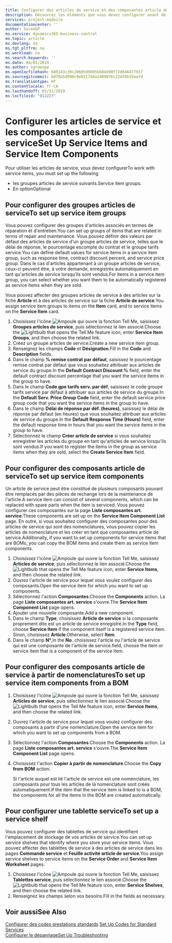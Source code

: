 ```yaml
---
title: Configurer des articles de service et des composantes article de service | Microsoft Docs
description: Découvrez les éléments que vous devez configurer avant de pouvoir utiliser des articles de service, notamment les valeurs par défaut telles que le délai de réponse, le pourcentage escompte de paiement contrat et le groupe tarifs service.
services: project-madeira
documentationcenter: ''
author: SorenGP
ms.service: dynamics365-business-central
ms.topic: article
ms.devlang: na
ms.tgt_pltfrm: na
ms.workload: na
ms.search.keywords: ''
ms.date: 04/01/2019
ms.author: sgroespe
ms.openlocfilehash: b86143c39c20605d9695b684d90f72d646d77937
ms.sourcegitcommit: bd78a5d990c9e83174da1409076c22df8b35eafd
ms.translationtype: HT
ms.contentlocale: fr-CA
ms.lasthandoff: 03/31/2019
ms.locfileid: "912227"
---
```

# <a name="set-up-service-items-and-service-item-components"></a><span data-ttu-id="42f21-103">Configurer les articles de service et les composantes article de service</span><span class="sxs-lookup"><span data-stu-id="42f21-103">Set Up Service Items and Service Item Components</span></span>
<span data-ttu-id="42f21-104">Pour utiliser les articles de service, vous devez configurer</span><span class="sxs-lookup"><span data-stu-id="42f21-104">To work with service items, you must set up the following</span></span>

* <span data-ttu-id="42f21-105">les groupes articles de service suivants.</span><span class="sxs-lookup"><span data-stu-id="42f21-105">Service item groups.</span></span>
* <span data-ttu-id="42f21-106">En option</span><span class="sxs-lookup"><span data-stu-id="42f21-106">Optional</span></span>

## <a name="to-set-up-service-item-groups"></a><span data-ttu-id="42f21-107">Pour configurer des groupes articles de service</span><span class="sxs-lookup"><span data-stu-id="42f21-107">To set up service item groups</span></span>
<span data-ttu-id="42f21-108">Vous pouvez configurer des groupes d'articles associés en termes de réparation et d'entretien.</span><span class="sxs-lookup"><span data-stu-id="42f21-108">You can set up groups of items that are related in terms of repair and maintenance.</span></span> <span data-ttu-id="42f21-109">Vous pouvez définir des valeurs par défaut des articles de service d'un groupe articles de service, telles que le délai de réponse, le pourcentage escompte du contrat et le groupe tarifs service.</span><span class="sxs-lookup"><span data-stu-id="42f21-109">You can define default values for service items in a service item group, such as response time, contract discount percent, and service price group.</span></span> <span data-ttu-id="42f21-110">Dans le cas d'articles appartenant à un groupe articles de service, ceux-ci peuvent être, à votre demande, enregistrés automatiquement en tant qu'articles de service lorsqu'ils sont vendus.</span><span class="sxs-lookup"><span data-stu-id="42f21-110">For items in a service item group, you can select whether you want them to be automatically registered as service items when they are sold.</span></span>  

<span data-ttu-id="42f21-111">Vous pouvez affecter des groupes articles de service à des articles sur la fiche **Article** et à des articles de service sur la fiche **Article de service**.</span><span class="sxs-lookup"><span data-stu-id="42f21-111">You assign service item groups to items on the **Item** card, and to service items on the **Service Item** card.</span></span>  

1. <span data-ttu-id="42f21-112">Choisissez l'icône ![Ampoule qui ouvre la fonction Tell Me](media/ui-search/search_small.png "Dites-moi ce que vous voulez faire"), saisissez **Groupes articles de service**, puis sélectionnez le lien associé.</span><span class="sxs-lookup"><span data-stu-id="42f21-112">Choose the ![Lightbulb that opens the Tell Me feature](media/ui-search/search_small.png "Tell me what you want to do") icon, enter **Service Item Groups**, and then choose the related link.</span></span>  
2. <span data-ttu-id="42f21-113">Créez un groupe articles de service.</span><span class="sxs-lookup"><span data-stu-id="42f21-113">Create a new service item group.</span></span>  
3. <span data-ttu-id="42f21-114">Renseignez les champs **Code** et **Désignation**.</span><span class="sxs-lookup"><span data-stu-id="42f21-114">Fill in the **Code** and **Description** fields.</span></span>  
4. <span data-ttu-id="42f21-115">Dans le champ **% remise contrat par défaut**, saisissez le pourcentage remise contrat par défaut que vous souhaitez attribuer aux articles de service du groupe.</span><span class="sxs-lookup"><span data-stu-id="42f21-115">In the **Default Contract Discount %** field, enter the default contract discount percentage that you want the service items in the group to have.</span></span>  
5. <span data-ttu-id="42f21-116">Dans le champ **Code gpe tarifs serv. par déf**, saisissez le code groupe tarifs service par défaut à attribuer aux articles de service du groupe.</span><span class="sxs-lookup"><span data-stu-id="42f21-116">In the **Default Serv. Price Group Code** field, enter the default service price group code that you want the service items in the group to have.</span></span>  
6. <span data-ttu-id="42f21-117">Dans le champ **Délai de réponse par déf. (heures)**, saisissez le délai de réponse par défaut (en heures) que vous souhaitez attribuer aux articles de service du groupe.</span><span class="sxs-lookup"><span data-stu-id="42f21-117">In the **Default Response Time (Hours)** field, enter the default response time in hours that you want the service items in the group to have.</span></span>  
7. <span data-ttu-id="42f21-118">Sélectionnez le champ **Créer article de service** si vous souhaitez enregistrer les articles du groupe en tant qu'articles de service lorsqu'ils sont vendus.</span><span class="sxs-lookup"><span data-stu-id="42f21-118">If you want to register the items in the group as service items when they are sold, select the **Create Service Item** field.</span></span>  

## <a name="to-set-up-service-item-components"></a><span data-ttu-id="42f21-119">Pour configurer des composants article de service</span><span class="sxs-lookup"><span data-stu-id="42f21-119">To set up service item components</span></span>
<span data-ttu-id="42f21-120">Un article de service peut être constitué de plusieurs composants pouvant être remplacés par des pièces de rechange lors de la maintenance de l'article.</span><span class="sxs-lookup"><span data-stu-id="42f21-120">A service item can consist of several components, which can be replaced with spare parts when the item is serviced.</span></span> <span data-ttu-id="42f21-121">Vous pouvez configurer ces composantes sur la page **Liste composantes art. service**.</span><span class="sxs-lookup"><span data-stu-id="42f21-121">These components are set up on the **Service Item Component List** page.</span></span> <span data-ttu-id="42f21-122">En outre, si vous souhaitez configurer des composantes pour des articles de service qui sont des nomenclatures, vous pouvez copier les articles de nomenclature et les créer en tant que composantes article de service.</span><span class="sxs-lookup"><span data-stu-id="42f21-122">Additionally, if you want to set up components for service items that are BOMs, you can copy the BOM items and create them as service item components.</span></span>

1. <span data-ttu-id="42f21-123">Choisissez l'icône ![Ampoule qui ouvre la fonction Tell Me](media/ui-search/search_small.png "Dites-moi ce que vous voulez faire"), saisissez **Articles de service**, puis sélectionnez le lien associé.</span><span class="sxs-lookup"><span data-stu-id="42f21-123">Choose the ![Lightbulb that opens the Tell Me feature](media/ui-search/search_small.png "Tell me what you want to do") icon, enter **Service Items**, and then choose the related link.</span></span>
2. <span data-ttu-id="42f21-124">Ouvrez l'article de service pour lequel vous voulez configurer des composants.</span><span class="sxs-lookup"><span data-stu-id="42f21-124">Open the service item for which you want to set up components.</span></span>  
3. <span data-ttu-id="42f21-125">Sélectionnez l'action **Composantes**.</span><span class="sxs-lookup"><span data-stu-id="42f21-125">Choose the **Components** action.</span></span> <span data-ttu-id="42f21-126">La page **Liste composantes art. service** s'ouvre.</span><span class="sxs-lookup"><span data-stu-id="42f21-126">The **Service Item Component List** page opens.</span></span>  
4. <span data-ttu-id="42f21-127">Ajouter une nouvelle composante.</span><span class="sxs-lookup"><span data-stu-id="42f21-127">Add a new component.</span></span>  
5. <span data-ttu-id="42f21-128">Dans le champ **Type**, choisissez **Article de service** si la composante proprement dite est un article de service enregistré.</span><span class="sxs-lookup"><span data-stu-id="42f21-128">In the **Type** field, choose **Service Item** if the component itself is a registered service item.</span></span> <span data-ttu-id="42f21-129">Sinon, choisissez **Article**.</span><span class="sxs-lookup"><span data-stu-id="42f21-129">Otherwise, select **Item**.</span></span>  
6. <span data-ttu-id="42f21-130">Dans le champ **N°**,</span><span class="sxs-lookup"><span data-stu-id="42f21-130">In the **No.**</span></span> <span data-ttu-id="42f21-131">choisissez l'article ou l'article de service qui est une composante de l'article de service.</span><span class="sxs-lookup"><span data-stu-id="42f21-131">field, choose the item or service item that is a component of the service item.</span></span>  

## <a name="to-set-up-service-item-components-from-a-bom"></a><span data-ttu-id="42f21-132">Pour configurer des composants article de service à partir de nomenclatures</span><span class="sxs-lookup"><span data-stu-id="42f21-132">To set up service item components from a BOM</span></span>
1.  <span data-ttu-id="42f21-133">Choisissez l'icône ![Ampoule qui ouvre la fonction Tell Me](media/ui-search/search_small.png "Dites-moi ce que vous voulez faire"), saisissez **Articles de service**, puis sélectionnez le lien associé.</span><span class="sxs-lookup"><span data-stu-id="42f21-133">Choose the ![Lightbulb that opens the Tell Me feature](media/ui-search/search_small.png "Tell me what you want to do") icon, enter **Service Items**, and then choose the related link.</span></span>  
2. <span data-ttu-id="42f21-134">Ouvrez l'article de service pour lequel vous voulez configurer des composants à partir d'une nomenclature.</span><span class="sxs-lookup"><span data-stu-id="42f21-134">Open the service item for which you want to set up components from a BOM.</span></span>  
3. <span data-ttu-id="42f21-135">Sélectionnez l'action **Composantes**.</span><span class="sxs-lookup"><span data-stu-id="42f21-135">Choose the **Components** action.</span></span> <span data-ttu-id="42f21-136">La page **Liste composantes art. service** s'ouvre.</span><span class="sxs-lookup"><span data-stu-id="42f21-136">The **Service Item Component List** page opens.</span></span>  
4. <span data-ttu-id="42f21-137">Choisissez l'action **Copier à partir de nomenclature**.</span><span class="sxs-lookup"><span data-stu-id="42f21-137">Choose the **Copy from BOM** action.</span></span>  

    <span data-ttu-id="42f21-138">Si l'article auquel est lié l'article de service est une nomenclature, les composants pour tous les articles de la nomenclature sont créés automatiquement.</span><span class="sxs-lookup"><span data-stu-id="42f21-138">If the item that the service item is linked to is a BOM, the components for all the items in the BOM are created automatically.</span></span>  

## <a name="to-set-up-a-service-shelf"></a><span data-ttu-id="42f21-139">Pour configurer une tablette service</span><span class="sxs-lookup"><span data-stu-id="42f21-139">To set up a service shelf</span></span>
<span data-ttu-id="42f21-140">Vous pouvez configurer des tablettes de service qui identifient l'emplacement de stockage de vos articles de service.</span><span class="sxs-lookup"><span data-stu-id="42f21-140">You can set up service shelves that identify where you store your service items.</span></span> <span data-ttu-id="42f21-141">Vous pouvez affecter des tablettes de service à des articles de service dans les pages **Commande service** et **Feuille activité article de service**.</span><span class="sxs-lookup"><span data-stu-id="42f21-141">You assign service shelves to service items on the **Service Order** and **Service Item Worksheet** pages.</span></span>  

1. <span data-ttu-id="42f21-142">Choisissez l'icône ![Ampoule qui ouvre la fonction Tell Me](media/ui-search/search_small.png "Dites-moi ce que vous voulez faire"), saisissez **Tablettes service**, puis sélectionnez le lien associé.</span><span class="sxs-lookup"><span data-stu-id="42f21-142">Choose the ![Lightbulb that opens the Tell Me feature](media/ui-search/search_small.png "Tell me what you want to do") icon, enter **Service Shelves**, and then choose the related link.</span></span>
2. <span data-ttu-id="42f21-143">Renseignez les champs selon vos besoins.</span><span class="sxs-lookup"><span data-stu-id="42f21-143">Fill in the fields as necessary.</span></span>

## <a name="see-also"></a><span data-ttu-id="42f21-144">Voir aussi</span><span class="sxs-lookup"><span data-stu-id="42f21-144">See Also</span></span>
<span data-ttu-id="42f21-145">[Configurer des codes prestations standards](service-how-setup-service-coding.md) </span><span class="sxs-lookup"><span data-stu-id="42f21-145">[Set Up Codes for Standard Services](service-how-setup-service-coding.md) </span></span>  
[<span data-ttu-id="42f21-146">Configurer le dépannage</span><span class="sxs-lookup"><span data-stu-id="42f21-146">Set Up Troubleshooting</span></span>](service-how-setup-troubleshooting.md)

